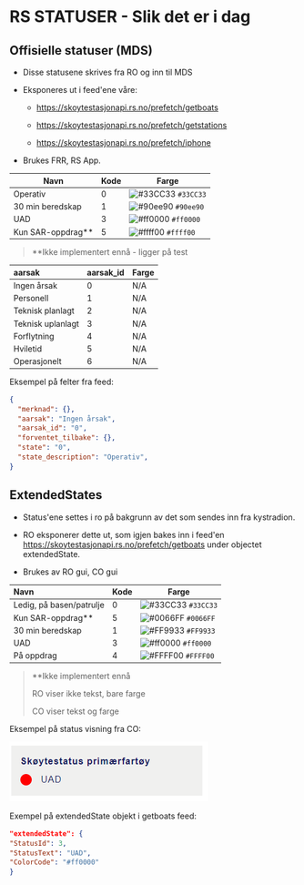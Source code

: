 # RS STATUSER - Slik det er i dag

## Offisielle statuser (MDS)

- Disse statusene skrives fra RO og inn til MDS

- Eksponeres ut i feed'ene våre:  
  
  - https://skoytestasjonapi.rs.no/prefetch/getboats
  
  - https://skoytestasjonapi.rs.no/prefetch/getstations
  
  - https://skoytestasjonapi.rs.no/prefetch/iphone

- Brukes FRR, RS App.

| Navn              | Kode | Farge                                         |
| ----------------- | ---- | --------------------------------------------- |
| Operativ          | 0    | ![#33CC33](https://via.placeholder.com/15/33CC33/000000?text=+) `#33CC33`  | 
| 30 min beredskap  | 1    | ![#90ee90](https://via.placeholder.com/15/90ee90/000000?text=+) `#90ee90`  | 
| UAD               | 3    | ![#ff0000](https://via.placeholder.com/15/ff0000/000000?text=+) `#ff0000`  | 
| Kun SAR-oppdrag** | 5    | ![#ffff00](https://via.placeholder.com/15/ffff00/000000?text=+) `#ffff00`  |

>**Ikke implementert ennå - ligger på test

| aarsak              | aarsak_id | Farge                                         |
|:------------------------ | ---- | --------------------------------------------- |
| Ingen årsak              | 0    | N/A |
| Personell                | 1    | N/A |
| Teknisk planlagt         | 2    | N/A |
| Teknisk uplanlagt        | 3    | N/A |
| Forflytning              | 4    | N/A |
| Hviletid                 | 5    | N/A |
| Operasjonelt             | 6    | N/A |

Eksempel på felter fra feed:
```json
{
  "merknad": {},
  "aarsak": "Ingen årsak",
  "aarsak_id": "0",
  "forventet_tilbake": {},
  "state": "0",
  "state_description": "Operativ",
}
```


## ExtendedStates

- Status'ene settes i ro på bakgrunn av det som sendes inn fra kystradion.

- RO eksponerer dette ut, som igjen bakes inn i feed'en https://skoytestasjonapi.rs.no/prefetch/getboats under objectet extendedState.

- Brukes av RO gui, CO gui 

| Navn                     | Kode | Farge                                         |
|:------------------------ | ---- | --------------------------------------------- |
| Ledig, på basen/patrulje | 0    | ![#33CC33](https://via.placeholder.com/15/33CC33/000000?text=+) `#33CC33` |
| Kun SAR-oppdrag**        | 5    | ![#0066FF](https://via.placeholder.com/15/0066FF/000000?text=+) `#0066FF` |
| 30 min beredskap         | 1    | ![#FF9933](https://via.placeholder.com/15/FF9933/000000?text=+) `#FF9933` |
| UAD                      | 3    | ![#ff0000](https://via.placeholder.com/15/ff000/000000?text=+) `#ff0000` |
| På oppdrag               | 4    | ![#FFFF00](https://via.placeholder.com/15/FFFF00/000000?text=+) `#FFFF00` |



> **Ikke implementert ennå
>
> 
> RO viser ikke tekst, bare farge
> 
> CO viser tekst og farge



Eksempel på status visning fra CO:

![](https://github.com/Redningsselskapet/Fartoysstatuser/blob/main/img/co.PNG)



Exempel på extendedState objekt i getboats feed:

```json
"extendedState": {
"StatusId": 3,
"StatusText": "UAD",
"ColorCode": "#ff0000"
}
```


